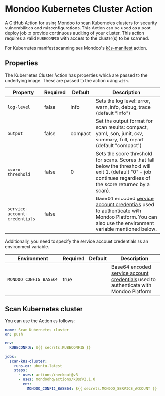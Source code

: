 # Mondoo Kubernetes Cluster Action

A GitHub Action for using Mondoo to scan Kubernetes clusters for security vulnerabilities and misconfigurations. This Action can be used as a post-deploy job to provide continuous auditing of your cluster. This action requires a valid `KUBECONFIG` with access to the cluster(s) to be scanned.

For Kubernetes manifest scanning see Mondoo's [k8s-manifest](../k8s-manifest/) action.

## Properties

The Kubernetes Cluster Action has properties which are passed to the underlying image. These are passed to the action using `with`.

| Property                      | Required | Default | Description                                                                                                                                                                                                            |
| ----------------------------- | -------- | ------- | ---------------------------------------------------------------------------------------------------------------------------------------------------------------------------------------------------------------------- |
| `log-level`                   | false    | info    | Sets the log level: error, warn, info, debug, trace (default "info")                                                                                                                                                   |
| `output`                      | false    | compact | Set the output format for scan results: compact, yaml, json, junit, csv, summary, full, report (default "compact")                                                                                                     |
| `score-threshold`             | false    | 0       | Sets the score threshold for scans. Scores that fall below the threshold will exit 1. (default "0" - job continues regardless of the score returned by a scan).                                                        |
| `service-account-credentials` | false    |         | Base64 encoded [service account credentials](https://mondoo.com/docs/platform/maintain/access/service_accounts/) used to authenticate with Mondoo Platform. You can also use the environment variable mentioned below. |

Additionally, you need to specify the service account credentials as an environment variable.

| Environment            | Required | Default | Description                                                                                                                                                |
| ---------------------- | -------- | ------- | ---------------------------------------------------------------------------------------------------------------------------------------------------------- |
| `MONDOO_CONFIG_BASE64` | true     |         | Base64 encoded [service account credentials](https://mondoo.com/docs/platform/maintain/access/service_accounts/) used to authenticate with Mondoo Platform |

## Scan Kubernetes cluster

You can use the Action as follows:

```yaml
name: Scan Kubernetes cluster
on: push

env:
  KUBECONFIG: ${{ secrets.KUBECONFIG }}

jobs:
  scan-k8s-cluster:
    runs-on: ubuntu-latest
    steps:
      - uses: actions/checkout@v3
      - uses: mondoohq/actions/k8s@v2.1.0
        env:
          MONDOO_CONFIG_BASE64: ${{ secrets.MONDOO_SERVICE_ACCOUNT }}
```
